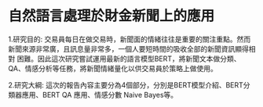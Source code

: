 # 自然語言處理於財金新聞上的應用

1.研究目的: 交易員每日在做交易時，新聞面的情緒往往是重要的關注重點。然而新聞來源非常廣，且訊息量非常多，一個人要短時間的吸收全部的新聞資訊顯得相對
困難。因此這次研究嘗試運用最新的語言模型BERT，將新聞文本做分類、QA、情感分析等任務，將新聞情緒量化以供交易員於策略上做使用。

2.研究大綱: 這次的報告內容主要分為4個部分，分別是BERT模型介紹、BERT分類器應用、BERT QA 應用、情感分數 Naive Bayes等。
